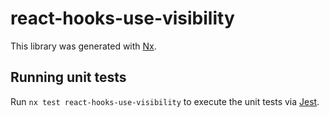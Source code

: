 # react-hooks-use-visibility

This library was generated with [Nx](https://nx.dev).

## Running unit tests

Run `nx test react-hooks-use-visibility` to execute the unit tests via [Jest](https://jestjs.io).
